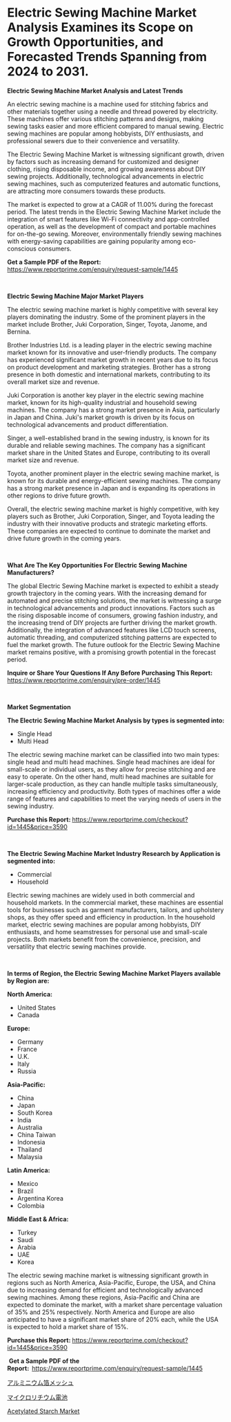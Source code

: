<p><h1>Electric Sewing Machine Market Analysis Examines its Scope on Growth Opportunities, and Forecasted Trends Spanning from 2024 to 2031.</h1></p><p><strong>Electric Sewing Machine Market Analysis and Latest Trends</strong></p>
<p><p>An electric sewing machine is a machine used for stitching fabrics and other materials together using a needle and thread powered by electricity. These machines offer various stitching patterns and designs, making sewing tasks easier and more efficient compared to manual sewing. Electric sewing machines are popular among hobbyists, DIY enthusiasts, and professional sewers due to their convenience and versatility.</p><p>The Electric Sewing Machine Market is witnessing significant growth, driven by factors such as increasing demand for customized and designer clothing, rising disposable income, and growing awareness about DIY sewing projects. Additionally, technological advancements in electric sewing machines, such as computerized features and automatic functions, are attracting more consumers towards these products.</p><p>The market is expected to grow at a CAGR of 11.00% during the forecast period. The latest trends in the Electric Sewing Machine Market include the integration of smart features like Wi-Fi connectivity and app-controlled operation, as well as the development of compact and portable machines for on-the-go sewing. Moreover, environmentally friendly sewing machines with energy-saving capabilities are gaining popularity among eco-conscious consumers.</p></p>
<p><strong>Get a Sample PDF of the Report:&nbsp;</strong> <a href="https://www.reportprime.com/enquiry/request-sample/1445">https://www.reportprime.com/enquiry/request-sample/1445</a></p>
<p>&nbsp;</p>
<p><strong>Electric Sewing Machine Major Market Players</strong></p>
<p><p>The electric sewing machine market is highly competitive with several key players dominating the industry. Some of the prominent players in the market include Brother, Juki Corporation, Singer, Toyota, Janome, and Bernina.</p><p>Brother Industries Ltd. is a leading player in the electric sewing machine market known for its innovative and user-friendly products. The company has experienced significant market growth in recent years due to its focus on product development and marketing strategies. Brother has a strong presence in both domestic and international markets, contributing to its overall market size and revenue.</p><p>Juki Corporation is another key player in the electric sewing machine market, known for its high-quality industrial and household sewing machines. The company has a strong market presence in Asia, particularly in Japan and China. Juki's market growth is driven by its focus on technological advancements and product differentiation.</p><p>Singer, a well-established brand in the sewing industry, is known for its durable and reliable sewing machines. The company has a significant market share in the United States and Europe, contributing to its overall market size and revenue.</p><p>Toyota, another prominent player in the electric sewing machine market, is known for its durable and energy-efficient sewing machines. The company has a strong market presence in Japan and is expanding its operations in other regions to drive future growth.</p><p>Overall, the electric sewing machine market is highly competitive, with key players such as Brother, Juki Corporation, Singer, and Toyota leading the industry with their innovative products and strategic marketing efforts. These companies are expected to continue to dominate the market and drive future growth in the coming years.</p></p>
<p>&nbsp;</p>
<p><strong>What Are The Key Opportunities For Electric Sewing Machine Manufacturers?</strong></p>
<p><p>The global Electric Sewing Machine market is expected to exhibit a steady growth trajectory in the coming years. With the increasing demand for automated and precise stitching solutions, the market is witnessing a surge in technological advancements and product innovations. Factors such as the rising disposable income of consumers, growing fashion industry, and the increasing trend of DIY projects are further driving the market growth. Additionally, the integration of advanced features like LCD touch screens, automatic threading, and computerized stitching patterns are expected to fuel the market growth. The future outlook for the Electric Sewing Machine market remains positive, with a promising growth potential in the forecast period.</p></p>
<p><strong>Inquire or Share Your Questions If Any Before Purchasing This Report:</strong> <a href="https://www.reportprime.com/enquiry/pre-order/1445">https://www.reportprime.com/enquiry/pre-order/1445</a></p>
<p>&nbsp;</p>
<p><strong>Market Segmentation</strong></p>
<p><strong>The Electric Sewing Machine Market Analysis by types is segmented into:</strong></p>
<p><ul><li>Single Head</li><li>Multi Head</li></ul></p>
<p><p>The electric sewing machine market can be classified into two main types: single head and multi head machines. Single head machines are ideal for small-scale or individual users, as they allow for precise stitching and are easy to operate. On the other hand, multi head machines are suitable for larger-scale production, as they can handle multiple tasks simultaneously, increasing efficiency and productivity. Both types of machines offer a wide range of features and capabilities to meet the varying needs of users in the sewing industry.</p></p>
<p><strong>Purchase this Report:&nbsp;</strong><a href="https://www.reportprime.com/checkout?id=1445&price=3590">https://www.reportprime.com/checkout?id=1445&price=3590</a></p>
<p>&nbsp;</p>
<p><strong>The Electric Sewing Machine Market Industry Research by Application is segmented into:</strong></p>
<p><ul><li>Commercial</li><li>Household</li></ul></p>
<p><p>Electric sewing machines are widely used in both commercial and household markets. In the commercial market, these machines are essential tools for businesses such as garment manufacturers, tailors, and upholstery shops, as they offer speed and efficiency in production. In the household market, electric sewing machines are popular among hobbyists, DIY enthusiasts, and home seamstresses for personal use and small-scale projects. Both markets benefit from the convenience, precision, and versatility that electric sewing machines provide.</p></p>
<p>&nbsp;</p>
<p><strong>In terms of Region, the Electric Sewing Machine Market Players available by Region are:</strong></p>
<p>
    <p> <strong> North America: </strong>
        <ul>
            <li>United States</li>
            <li>Canada</li>
        </ul>
        </p> 
    <p> <strong> Europe: </strong>
        <ul>
            <li>Germany</li>
            <li>France</li>
            <li>U.K.</li>
            <li>Italy</li>
            <li>Russia</li>
        </ul>
        </p> 
    <p> <strong> Asia-Pacific: </strong>
        <ul>
            <li>China</li>
            <li>Japan</li>
            <li>South Korea</li>
            <li>India</li>
            <li>Australia</li>
            <li>China Taiwan</li>
            <li>Indonesia</li>
            <li>Thailand</li>
            <li>Malaysia</li>
        </ul>
        </p> 
    <p> <strong> Latin America: </strong>
        <ul>
            <li>Mexico</li>
            <li>Brazil</li>
            <li>Argentina Korea</li>
            <li>Colombia</li>
        </ul>
        </p> 
    <p> <strong> Middle East & Africa: </strong>
        <ul>
            <li>Turkey</li>
            <li>Saudi</li>
            <li>Arabia</li>
            <li>UAE</li>
            <li>Korea</li>
        </ul>
    </p>
    </p>
<p><p>The electric sewing machine market is witnessing significant growth in regions such as North America, Asia-Pacific, Europe, the USA, and China due to increasing demand for efficient and technologically advanced sewing machines. Among these regions, Asia-Pacific and China are expected to dominate the market, with a market share percentage valuation of 35% and 25% respectively. North America and Europe are also anticipated to have a significant market share of 20% each, while the USA is expected to hold a market share of 15%.</p></p>
<p><strong>Purchase this Report: </strong><a href="https://www.reportprime.com/checkout?id=1445&price=3590">https://www.reportprime.com/checkout?id=1445&price=3590</a></p>
<p>&nbsp;<strong>Get a Sample PDF of the Report:&nbsp;&nbsp;</strong><a href="https://www.reportprime.com/enquiry/request-sample/1445">https://www.reportprime.com/enquiry/request-sample/1445</a></p>
<p><strong></strong></p>
<p><p><a href="https://medium.com/@frankfurter35566/%E3%82%A2%E3%83%AB%E3%83%9F%E3%83%9B%E3%82%A4%E3%83%AB%E3%83%A1%E3%83%83%E3%82%B7%E3%83%A5%E5%B8%82%E5%A0%B4-%E5%B8%82%E5%A0%B4%E3%82%B7%E3%82%A7%E3%82%A2-%E5%B8%82%E5%A0%B4%E5%8B%95%E5%90%91-%E3%81%8A%E3%82%88%E3%81%B3%E5%B0%86%E6%9D%A5%E3%81%AE%E6%88%90%E9%95%B7%E3%82%92%E6%8E%A2%E3%82%8B-40adc6bf833c">アルミニウム箔メッシュ</a></p><p><a href="https://medium.com/@alliegrater55/%E3%83%9E%E3%82%A4%E3%82%AF%E3%83%AD%E3%83%AA%E3%83%81%E3%82%A6%E3%83%A0%E9%9B%BB%E6%B1%A0%E5%B8%82%E5%A0%B4-%E7%A8%AE%E9%A1%9E-%E7%94%A8%E9%80%94-%E5%9C%B0%E7%90%86%E3%81%AB%E3%82%88%E3%82%8B%E5%8C%85%E6%8B%AC%E7%9A%84%E3%81%AA%E8%A9%95%E4%BE%A1-064cb792b00f">マイクロリチウム電池</a></p><p><a href="https://eight-handstand-8fb.notion.site/Decoding-the-Acetylated-Starch-Market-A-Deep-Dive-into-the-Latest-Market-Trends-Market-Segmentatio-49ddef989a984a1b96195e1dc2d598fd">Acetylated Starch Market</a></p></p>